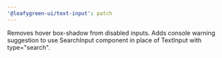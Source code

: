 ```yaml
---
'@leafygreen-ui/text-input': patch
---
```


Removes hover box-shadow from disabled inputs. Adds console warning suggestion to use SearchInput component in place of TextInput with type="search".
